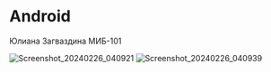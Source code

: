 # Android

Юлиана Загваздина МИБ-101
 
![Screenshot_20240226_040921](https://github.com/javanka2004/Android/assets/153029815/4a085f6e-4111-473b-a426-be0c46bccaf4)
![Screenshot_20240226_040939](https://github.com/javanka2004/Android/assets/153029815/267c47bc-7e61-4ee6-8300-cbfcb030bb5a)
